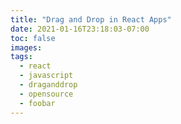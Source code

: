 ```yaml
---
title: "Drag and Drop in React Apps"
date: 2021-01-16T23:18:03-07:00
toc: false
images:
tags:
  - react
  - javascript
  - draganddrop
  - opensource
  - foobar
---
```


